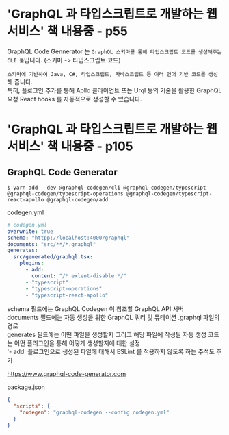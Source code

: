 # 'GraphQL 과 타입스크립트로 개발하는 웹 서비스' 책 내용중 - p55

GraphQL Code Gennerator 는
`GraphQL 스키마를 통해 타입스크립트 코드를 생성해주는 CLI 툴`입니다. (스키마 -> 타입스크립트 코드)

`스키마에 기반하여 Java, C#, 타입스크립트, 자바스크립트 등 여러 언어 기반 코드를 생성`해 줍니다.  
특히, 플로그인 추가를 통해 Apllo 클라이언트 또는 Urql 등의 기술을 활용한 GraphQL 요청 React hooks 를 자동적으로 생성할 수 있습니다.

# 'GraphQL 과 타입스크립트로 개발하는 웹 서비스' 책 내용중 - p105

## GraphQL Code Generator

```
$ yarn add --dev @graphql-codegen/cli @graphql-codegen/typescript @graphql-codegen/typescript-operations @graphql-codegen/typescript-react-apollo @graphql-codegen/add
```

codegen.yml

```yml
# codegen.yml
overwrite: true
schema: "httpp://localhost:4000/graphql"
documents: "src/**/*.graphql"
generates:
  src/generated/graphql.tsx:
    plugins:
      - add:
        content: "/* exlent-disable */"
      - "typescript"
      - "typescript-operations"
      - "typescript-react-apollo"
```

schema 필드에는 GraphQL Codegen 이 참조할 GraphQL API 서버  
documents 필드에는 자동 생성을 위한 GraphQL 쿼리 및 뮤테이션 .graphql 파일의 경로  
generates 필드에는 어떤 파일을 생성할지 그리고 해당 파일에 작성될 자동 생성 코드는 어떤 플러그인을 통해 어떻게 생성할지에 대한 설정  
'- add' 플로그인으로 생성된 파일에 대해서 ESLint 를 적용하지 않도록 하는 주석도 추가

https://www.graphql-code-generator.com

package.json

```json
{
  "scripts": {
    "codegen": "graphql-codegen --config codegen.yml"
  }
}
```
